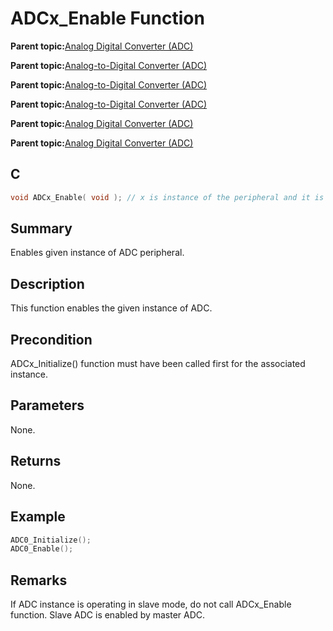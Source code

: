 # ADCx\_Enable Function

**Parent topic:**[Analog Digital Converter \(ADC\)](GUID-F31CDD9C-2394-49F1-B452-378D4EB3E210.md)

**Parent topic:**[Analog-to-Digital Converter \(ADC\)](GUID-FA022CD9-1025-47D5-B8BC-A27AC49112D8.md)

**Parent topic:**[Analog-to-Digital Converter \(ADC\)](GUID-D04BC1C2-6F78-4C18-9634-68DCCFB069F4.md)

**Parent topic:**[Analog-to-Digital Converter \(ADC\)](GUID-7A86AFB2-C2EF-44ED-B393-FE717EEC1C16.md)

**Parent topic:**[Analog Digital Converter \(ADC\)](GUID-71E0623C-498F-4F50-92AD-FCE22FA3CAB4.md)

**Parent topic:**[Analog Digital Converter \(ADC\)](GUID-6E851777-3AFA-4FC5-A7DE-14CB9DD2E033.md)

## C

```c
void ADCx_Enable( void ); // x is instance of the peripheral and it is applicable only for devices having multiple instances of the peripheral.
```

## Summary

Enables given instance of ADC peripheral.

## Description

This function enables the given instance of ADC.

## Precondition

ADCx\_Initialize\(\) function must have been called first for the associated instance.

## Parameters

None.

## Returns

None.

## Example

```c
ADC0_Initialize();
ADC0_Enable();
```

## Remarks

If ADC instance is operating in slave mode, do not call ADCx\_Enable function. Slave ADC is enabled by master ADC.

